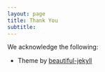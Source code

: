 ```yaml
---
layout: page
title: Thank You
subtitle: 
---
```


We acknowledge the following:
- Theme by [beautiful-jekyll]("https://deanattali.com/beautiful-jekyll/")